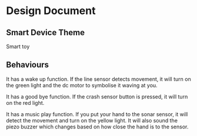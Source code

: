 # Design Document

## Smart Device Theme

Smart toy

## Behaviours
It has a wake up function. If the line sensor detects movement, it will turn on the green light and the dc motor to symbolise it waving at you.

It has a good bye function. If the crash sensor button is pressed, it will turn on the red light.

It has a music play function. If you put your hand to the sonar sensor, it will detect the movement and turn on the yellow light. It will also sound the piezo buzzer which changes based on how close the hand is to the sensor.

